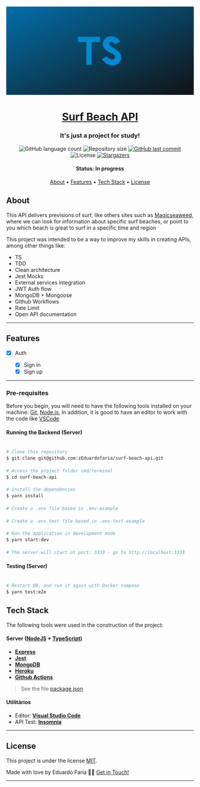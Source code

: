 <p align="center">
  <img alt="typescript" title="#Typescript" src="./assets/cover.png" />
</p>

<h1 align="center">
   <a href="#"> Surf Beach API </a>
</h1>

<h3 align="center">
    It's just a project for study!
</h3>

<p align="center">
  <img alt="GitHub language count" src="https://img.shields.io/github/languages/count/zEduardofaria/surf-beach-api?color=%2304D361">

  <img alt="Repository size" src="https://img.shields.io/github/repo-size/zEduardofaria/surf-beach-api">
  
  <a href="https://github.com/zEduardofaria/surf-beach-api/commits/master">
    <img alt="GitHub last commit" src="https://img.shields.io/github/last-commit/zEduardofaria/surf-beach-api">
  </a>
    
   <img alt="License" src="https://img.shields.io/badge/license-MIT-brightgreen">
   <a href="https://github.com/zEduardofaria/surf-beach-api/stargazers">
    <img alt="Stargazers" src="https://img.shields.io/github/stars/zEduardofaria/surf-beach-api?style=social">
  </a>
</p>

<h4 align="center"> 
	 Status: In progress
</h4>

<p align="center">
 <a href="#about">About</a> •
 <a href="#features">Features</a> •
 <a href="#tech-stack">Tech Stack</a> • 
 <a href="#user-content-license">License</a>

</p>

## About

This API delivers previsions of surf, like others sites such as [Magicseaweed](https://magicseaweed.com/), where we can look for information about specific surf beaches, or point to you which beach is great to surf in a specific time and region

This project was intended to be a way to improve my skills in creating APIs, among other things like:

- TS
- TDD
- Clean architecture
- Jest Mocks
- External services integration
- JWT Auth flow
- MongoDB + Mongoose
- Github Workflows
- Rate Limit
- Open API documentation

---

## Features

- [x] Auth

  - [x] Sign in
  - [x] Sign up

---

### Pre-requisites

Before you begin, you will need to have the following tools installed on your machine:
[Git](https://git-scm.com), [Node.js](https://nodejs.org/en/),
In addition, it is good to have an editor to work with the code like [VSCode](https://code.visualstudio.com/)

#### Running the Backend (Server)

```bash

# Clone this repository
$ git clone git@github.com:zEduardofaria/surf-beach-api.git

# Access the project folder cmd/terminal
$ cd surf-beach-api

# install the dependencies
$ yarn install

# Create a .env file based in .env-example

# Create a .env.test file based in .env-test-example

# Run the application in development mode
$ yarn start:dev

# The server will start at port: 3333 - go to http://localhost:3333

```

#### Testing (Server)

```bash

# Restart DB, and run it again with Docker compose
$ yarn test:e2e

```

## Tech Stack

The following tools were used in the construction of the project:

#### **Server** ([NodeJS](https://nodejs.org/en/) + [TypeScript](https://www.typescriptlang.org/))

- **[Express](http://expressjs.com/)**
- **[Jest](https://jestjs.io/)**
- **[MongoDB](https://www.mongodb.com/)**
- **[Heroku](https://www.heroku.com)**
- **[Github Actions](https://github.com/features/actions)**

> See the file [package.json](https://github.com/zEduardofaria/surf-beach-api/blob/master/package.json)

#### **Utilitários**

- Editor: **[Visual Studio Code](https://code.visualstudio.com/)**
- API Test: **[Insomnia](https://insomnia.rest/)**

---

## License

This project is under the license [MIT](./LICENSE.md).

Made with love by Eduardo Faria 👋🏽 [Get in Touch!](Https://www.linkedin.com/in/eduardo-fariasilva/)

---
